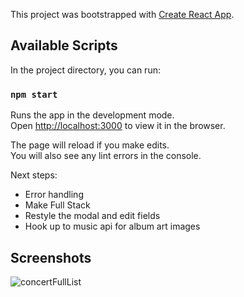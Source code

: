 This project was bootstrapped with [Create React App](https://github.com/facebook/create-react-app).

## Available Scripts

In the project directory, you can run:

### `npm start`

Runs the app in the development mode.<br>
Open [http://localhost:3000](http://localhost:3000) to view it in the browser.

The page will reload if you make edits.<br>
You will also see any lint errors in the console.


Next steps:
- Error handling
- Make Full Stack
- Restyle the modal and edit fields
- Hook up to music api for album art images



## Screenshots

![concertFullList](https://user-images.githubusercontent.com/25304578/58132612-bffdeb00-7bef-11e9-9c56-c4eaf2dfcd60.png)

